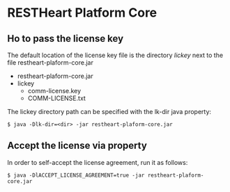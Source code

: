 # RESTHeart Platform Core

## Ho to pass the license key

The default location of the license key file is the directory *lickey* next to the file restheart-plaform-core.jar

- restheart-plaform-core.jar
- lickey
    - comm-license.key
    - COMM-LICENSE.txt

The lickey directory path can be specified with the lk-dir java property:

```
$ java -Dlk-dir=<dir> -jar restheart-plaform-core.jar
```

## Accept the license via property

In order to self-accept the license agreement, run it as follows:

```
$ java -DlACCEPT_LICENSE_AGREEMENT=true -jar restheart-plaform-core.jar
```